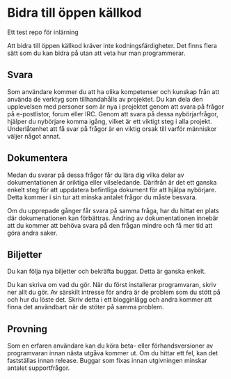 # Bidra till öppen källkod

Ett test repo för inlärning

Att bidra till öppen källkod kräver inte kodningsfärdigheter. Det finns flera sätt som du kan bidra på utan att veta hur man programmerar.

## Svara

Som användare kommer du att ha olika kompetenser och kunskap från att använda de verktyg som tillhandahålls av projektet. Du kan dela den upplevelsen med personer som är nya i projektet genom att svara på frågor på e-postlistor, forum eller IRC. Genom att svara på dessa nybörjarfrågor, hjälper du nybörjare komma igång, vilket är ett viktigt steg i alla projekt. Underlåtenhet att få svar på frågor är en viktig orsak till varför människor väljer något annat.

## Dokumentera

Medan du svarar på dessa frågor får du lära dig vilka delar av dokumentationen är oriktiga eller vilseledande. Därifrån är det ett ganska enkelt steg för att uppdatera befintliga dokument för att hjälpa nybörjare. Detta kommer i sin tur att minska antalet frågor du måste besvara.

Om du upprepade gånger får svara på samma fråga, har du hittat en plats där dokumenationen kan förbättras. Ändring av dokumentationen innebär att du kommer att behöva svara på den frågan mindre och få mer tid att göra andra saker.

## Biljetter

Du kan följa nya biljetter och bekräfta buggar. Detta är ganska enkelt.

Du kan skriva om vad du gör. När du först installerar programvaran, skriv ner allt du gör. Av särskilt intresse för andra är de problem som du stött på och hur du löste det. Skriv detta i ett blogginlägg och andra kommer att finna det användbart när de stöter på samma problem.

## Provning

Som en erfaren användare kan du köra beta- eller förhandsversioner av programvaran innan nästa utgåva kommer ut. Om du hittar ett fel, kan det fastställas innan release. Buggar som fixas innan utgivningen minskar antalet supportfrågor.

